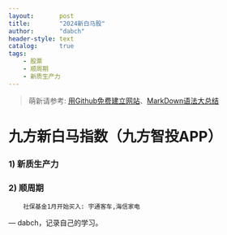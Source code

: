 ```yaml
---
layout:       post
title:        "2024新白马股"
author:       "dabch"
header-style: text
catalog:      true
tags:
    - 股票
    - 顺周期
    - 新质生产力
---
```


> 萌新请参考: [用Github免费建立网站](https://www.bilibili.com/video/BV12H4y1N7Q4/)、[MarkDown语法大总结](https://blog.csdn.net/xdnxl/article/details/129518943) 

# 九方新白马指数（九方智投APP）
###     1) 新质生产力
###     2) 顺周期
        社保基金1月开始买入: 宇通客车,海信家电

— dabch，记录自己的学习。
